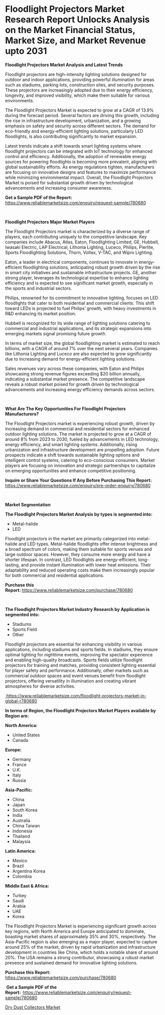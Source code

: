 <p><h1>Floodlight Projectors Market Research Report Unlocks Analysis on the Market Financial Status, Market Size, and Market Revenue upto 2031</h1></p><p><strong>Floodlight Projectors Market Analysis and Latest Trends</strong></p>
<p><p>Floodlight projectors are high-intensity lighting solutions designed for outdoor and indoor applications, providing powerful illumination for areas such as stadiums, parking lots, construction sites, and security purposes. These projectors are increasingly adopted due to their energy efficiency, longevity, and improved visibility, which make them suitable for various environments.</p><p>The Floodlight Projectors Market is expected to grow at a CAGR of 13.9% during the forecast period. Several factors are driving this growth, including the rise in infrastructure development, urbanization, and a growing emphasis on safety and security across different sectors. The demand for eco-friendly and energy-efficient lighting solutions, particularly LED floodlights, is also contributing significantly to market expansion.</p><p>Latest trends indicate a shift towards smart lighting systems where floodlight projectors can be integrated with IoT technology for enhanced control and efficiency. Additionally, the adoption of renewable energy sources for powering floodlights is becoming more prevalent, aligning with global sustainability efforts. As energy regulations tighten, manufacturers are focusing on innovative designs and features to maximize performance while minimizing environmental impact. Overall, the Floodlight Projectors Market is poised for substantial growth driven by technological advancements and increasing consumer awareness.</p></p>
<p><strong>Get a Sample PDF of the Report:&nbsp;</strong> <a href="https://www.reliablemarketsize.com/enquiry/request-sample/780680?utm_campaign=1991&utm_medium=2&utm_source=Github&utm_content=ia&utm_term=30122024&utm_id=floodlight-projectors">https://www.reliablemarketsize.com/enquiry/request-sample/780680</a></p>
<p>&nbsp;</p>
<p><strong>Floodlight Projectors Major Market Players</strong></p>
<p><p>The Floodlight Projectors market is characterized by a diverse range of players, each contributing uniquely to the competitive landscape. Key companies include Abacus, Atlas, Eaton, Floodlighting Limited, GE, Hubbell, Iwasaki Electric, LAP Electrical, Lithonia Lighting, Luceco, Philips, Pierlite, Sports Floodlighting Solutions, Thorn, Voltex, V-TAC, and Wipro Lighting. </p><p>Eaton, a leader in electrical components, continues to innovate in energy-efficient floodlighting solutions, anticipating robust growth driven by the rise in smart city initiatives and sustainable infrastructure projects. GE, another strong player, leverages its technological expertise to enhance lighting efficiency and is expected to see significant market growth, especially in the sports and industrial sectors.</p><p>Philips, renowned for its commitment to innovative lighting, focuses on LED floodlights that cater to both residential and commercial clients. This shift toward LEDs is projected to fuel Philips’ growth, with heavy investments in R&D enhancing its market position. </p><p>Hubbell is recognized for its wide range of lighting solutions catering to commercial and industrial applications, and its strategic expansions into emerging markets signal promising future growth. </p><p>In terms of market size, the global floodlighting market is estimated to reach billions, with a CAGR of around 7% over the next several years. Companies like Lithonia Lighting and Luceco are also expected to grow significantly due to increasing demand for energy-efficient lighting solutions. </p><p>Sales revenues vary across these companies, with Eaton and Philips showcasing strong revenue figures exceeding $20 billion annually, indicating a substantial market presence. The competitive landscape reveals a robust market poised for growth driven by technological advancements and increasing energy efficiency demands across sectors.</p></p>
<p>&nbsp;</p>
<p><strong>What Are The Key Opportunities For Floodlight Projectors Manufacturers?</strong></p>
<p><p>The Floodlight Projectors market is experiencing robust growth, driven by increasing demand in commercial and residential sectors for enhanced outdoor lighting solutions. The market is projected to grow at a CAGR of around 8% from 2023 to 2030, fueled by advancements in LED technology, energy efficiency, and smart lighting systems. Additionally, rising urbanization and infrastructure development are propelling adoption. Future prospects indicate a shift towards sustainable lighting options and intelligent control systems, catering to eco-conscious consumers. Market players are focusing on innovation and strategic partnerships to capitalize on emerging opportunities and enhance competitive positioning.</p></p>
<p><strong>Inquire or Share Your Questions If Any Before Purchasing This Report:</strong> <a href="https://www.reliablemarketsize.com/enquiry/pre-order-enquiry/780680?utm_campaign=1991&utm_medium=2&utm_source=Github&utm_content=ia&utm_term=30122024&utm_id=floodlight-projectors">https://www.reliablemarketsize.com/enquiry/pre-order-enquiry/780680</a></p>
<p>&nbsp;</p>
<p><strong>Market Segmentation</strong></p>
<p><strong>The Floodlight Projectors Market Analysis by types is segmented into:</strong></p>
<p><ul><li>Metal-halide</li><li>LED</li></ul></p>
<p><p>Floodlight projectors in the market are primarily categorized into metal-halide and LED types. Metal-halide floodlights offer intense brightness and a broad spectrum of colors, making them suitable for sports venues and large outdoor spaces. However, they consume more energy and have a shorter lifespan. In contrast, LED floodlights are energy-efficient, long-lasting, and provide instant illumination with lower heat emissions. Their adaptability and reduced operating costs make them increasingly popular for both commercial and residential applications.</p></p>
<p><strong>Purchase this Report:&nbsp;</strong><a href="https://www.reliablemarketsize.com/purchase/780680?utm_campaign=1991&utm_medium=2&utm_source=Github&utm_content=ia&utm_term=30122024&utm_id=floodlight-projectors">https://www.reliablemarketsize.com/purchase/780680</a></p>
<p>&nbsp;</p>
<p><strong>The Floodlight Projectors Market Industry Research by Application is segmented into:</strong></p>
<p><ul><li>Stadiums</li><li>Sports Field</li><li>Other</li></ul></p>
<p><p>Floodlight projectors are essential for enhancing visibility in various applications, including stadiums and sports fields. In stadiums, they ensure optimal lighting for nighttime events, improving the spectator experience and enabling high-quality broadcasts. Sports fields utilize floodlight projectors for training and matches, providing consistent lighting essential for player safety and performance. Additionally, other markets such as commercial outdoor spaces and event venues benefit from floodlight projectors, offering versatility in illumination and creating vibrant atmospheres for diverse activities.</p></p>
<p><a href="https://www.reliablemarketsize.com/floodlight-projectors-market-in-global-r780680?utm_campaign=1991&utm_medium=2&utm_source=Github&utm_content=ia&utm_term=30122024&utm_id=floodlight-projectors">&nbsp;https://www.reliablemarketsize.com/floodlight-projectors-market-in-global-r780680</a></p>
<p><strong>In terms of Region, the Floodlight Projectors Market Players available by Region are:</strong></p>
<p>
    <p> <strong> North America: </strong>
        <ul>
            <li>United States</li>
            <li>Canada</li>
        </ul>
        </p> 
    <p> <strong> Europe: </strong>
        <ul>
            <li>Germany</li>
            <li>France</li>
            <li>U.K.</li>
            <li>Italy</li>
            <li>Russia</li>
        </ul>
        </p> 
    <p> <strong> Asia-Pacific: </strong>
        <ul>
            <li>China</li>
            <li>Japan</li>
            <li>South Korea</li>
            <li>India</li>
            <li>Australia</li>
            <li>China Taiwan</li>
            <li>Indonesia</li>
            <li>Thailand</li>
            <li>Malaysia</li>
        </ul>
        </p> 
    <p> <strong> Latin America: </strong>
        <ul>
            <li>Mexico</li>
            <li>Brazil</li>
            <li>Argentina Korea</li>
            <li>Colombia</li>
        </ul>
        </p> 
    <p> <strong> Middle East & Africa: </strong>
        <ul>
            <li>Turkey</li>
            <li>Saudi</li>
            <li>Arabia</li>
            <li>UAE</li>
            <li>Korea</li>
        </ul>
    </p>
    </p>
<p><p>The Floodlight Projectors Market is experiencing significant growth across key regions, with North America and Europe anticipated to dominate, boasting market shares of approximately 35% and 30%, respectively. The Asia-Pacific region is also emerging as a major player, expected to capture around 25% of the market, driven by rapid urbanization and infrastructure development in countries like China, which holds a notable share of around 20%. The USA remains a strong contributor, showcasing a robust market presence and sustained demand for innovative lighting solutions.</p></p>
<p><strong>Purchase this Report: </strong><a href="https://www.reliablemarketsize.com/purchase/780680?utm_campaign=1991&utm_medium=2&utm_source=Github&utm_content=ia&utm_term=30122024&utm_id=floodlight-projectors">https://www.reliablemarketsize.com/purchase/780680</a></p>
<p>&nbsp;<strong>Get a Sample PDF of the Report:&nbsp;&nbsp;</strong><a href="https://www.reliablemarketsize.com/enquiry/request-sample/780680?utm_campaign=1991&utm_medium=2&utm_source=Github&utm_content=ia&utm_term=30122024&utm_id=floodlight-projectors">https://www.reliablemarketsize.com/enquiry/request-sample/780680</a></p>
<p><strong></strong></p>
<p><p><a href="https://github.com/YashRP12/Market-Research-Report-List-6/blob/main/dry-dust-collectors-market.md?utm_campaign=1991&utm_medium=2&utm_source=Github&utm_content=ia&utm_term=30122024&utm_id=floodlight-projectors">Dry Dust Collectors Market</a></p></p>